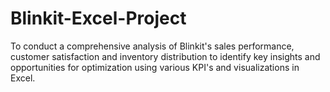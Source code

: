 # Blinkit-Excel-Project
To conduct a comprehensive analysis of Blinkit's sales performance, customer satisfaction and inventory distribution to identify key insights and opportunities for optimization using various KPI's and visualizations in Excel.
